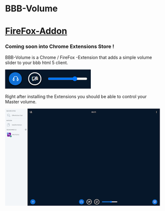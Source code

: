 # BBB-Volume

# [FireFox-Addon](https://addons.mozilla.org/de/firefox/addon/bbb-volume/)

### Coming soon into Chrome Extensions Store !

BBB-Volume is a Chrome / FireFox -Extension that adds a simple volume slider to your bbb html 5 client.

<img src=".assets/volumeSlider.png">

Right after installing the Extensions you should be able to control your Master volume.

<img src=".assets/bw.png">


